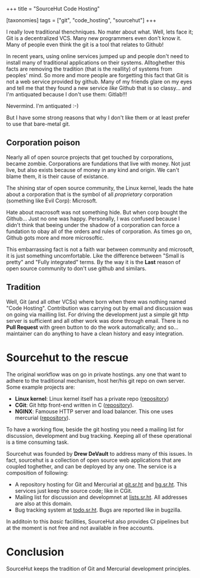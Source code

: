 +++
title = "SourceHut Code Hosting"

[taxonomies]
tags = ["git", "code_hosting", "sourcehut"]
+++

I really love traditional thenchniques. No mater about what. Well, lets face it; Git is a decentralized VCS. Many new
programmers even don't know it. Many of people even think the git is a tool that relates to Github!

<!-- more -->

In recent years, using online services jumped up and people don't need to install many of traditional applications on
their systems. Alltoghether this facts are removing the tradition (that is the reallity) of systems from peoples' mind.
So more and more people are forgetting this fact that Git is not a web service provided by github. Many of my friends
glare on my eyes and tell me that they found a new service *like* Github that is so classy... and I'm antiquated
because I don't use them: Gitlab!!!

Nevermind. I'm antiquated :-)

But I have some strong reasons that why I don't like them or at least prefer to use that bare-metal git.

## Corporation poison
Nearly all of open source projects that get touched by corporations, became zombie. Corporations are fundations that
live with money. Not just live, but also exists because of money in any kind and origin. We can't blame them, it is
their cause of existance.

The shining star of open source community, the Linux kernel, leads the hate about a corporation that is the symbol of
all *proprietary* corporation (something like Evil Corp): Microsoft.

Hate about macrosoft was not something hide. But when corp bought the Github... Just no one was happy. Personally, I
was confused because I didn't think that beeing under the shadow of a corporation can force a fundation to obay all of
the orders and rules of corporation. As times go on, Github gots more and more microsoftic.

This embarrassing fact is not a faith war between community and microsoft, it is just something uncomfortable.
Like the difference between "Small is pretty" and "Fully integrated" terms. By the way it is the **Last** reason of
open source community to don't use github and similars.

## Tradition
Well, Git (and all other VCSs) where born when there was nothing named "Code Hosting". Contribution was carrying out by
email and discussion was on going via mailling list. For driving the development just a simple git http server is
sufficient and all other work was done through email. There is no **Pull Request** with green button to do the work
automatically; and so... maintainer can do anything to have a clean history and easy integration.

# Sourcehut to the rescue
The original workflow was on go in private hostings. any one that want to adhere to the traditional mechanism, host
her/his git repo on own server. Some example projects are:

 - **Linux kernel**: Linux kernel itself has a private repo ([repository](https://git.kernel.org))
 - **CGit**: Git http front-end written in C ([repository](https://git.zx2c4.com/cgit/)).
 - **NGINX**: Famouse HTTP server and load balancer. This one uses mercurial
   ([repository](http://hg.nginx.org/nginx)).

To have a working flow, beside the git hosting you need a mailing list for discussion, development and bug tracking.
Keeping all of these operational is a time consuming task.

Sourcehut was founded by **Drew DeVault** to address many of this issues. In fact, sourcehut is a collection of open
source web applications that are coupled toghether, and can be deployed by any one. The service is a composition of
following:

 - A repository hosting for Git and Mercurial at [git.sr.ht](https://git.sr.ht) and [hg.sr.ht](https://hg.sr.ht).
   This services just keep the source code; like in CGit.
 - Mailing list for discussion and developmnet at [lists.sr.ht](https://lists.sr.ht). All addresses are also at this
   domain.
 - Bug tracking system at [todo.sr.ht](https://todo.sr.ht). Bugs are reported like in bugzilla.

In additoin to this *basic* facilities, SourceHut also provides CI pipelines but at the moment is not free and not
available in free accounts.

# Conclusion
SourceHut keeps the tradition of Git and Mercurial development principles.


